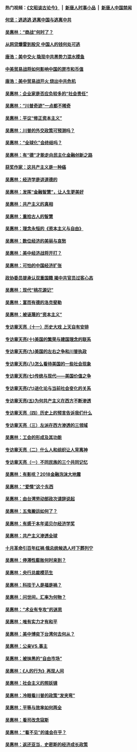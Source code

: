 #### 热门视频：[《文昭谈古论今》](https://github.com/gfw-breaker/wenzhao/blob/master/README.md?t=10260932) &nbsp;|&nbsp; [新唐人时事小品](https://github.com/gfw-breaker/ntdtv-comedy/blob/master/README.md?t=10260932) &nbsp;|&nbsp; [新唐人中国禁闻](https://github.com/gfw-breaker/ntdtv-news/blob/master/README.md?t=10260932)

#### [何坚：逃逃逃 逃离中国与逃离中共](../pages/nsc423/n10592891.md?t=10260932) 

#### [吴惠林：“商战”何时了？](../pages/nsc423/n10573558.md?t=10260932) 

#### [从网贷爆雷到股灾 中国人的钱何处可逃](../pages/nsc423/n10572800.md?t=10260932) 

#### [唐浩：美中交火 隐现中共黑势力混水摸鱼](../pages/nsc423/n10544040.md?t=10260932) 

#### [中美贸易战将如何影响中国的房市和币值](../pages/nsc423/n10543697.md?t=10260932) 

#### [唐浩：美中贸易战开火 烧出中共危机](../pages/nsc423/n10540126.md?t=10260932) 

#### [吴惠林：企业家是否应负较多的“社会责任”](../pages/nsc423/n10535022.md?t=10260932) 

#### [吴惠林：“川普奇迹”一点都不稀奇](../pages/nsc423/n10512808.md?t=10260932) 

#### [吴惠林：平议“修正资本主义”](../pages/nsc423/n10495724.md?t=10260932) 

#### [吴惠林：川普的外交政策可预测吗？](../pages/nsc423/n10462387.md?t=10260932) 

#### [吴惠林：“全球化”会终结吗？](../pages/nsc423/n10452838.md?t=10260932) 

#### [吴惠林：有“德”才能走向民主化金融创新之路](../pages/nsc423/n10432292.md?t=10260932) 

#### [获奖作家：这共产主义是一种癌](../pages/nsc423/n10431541.md?t=10260932) 

#### [吴惠林：经济学是讲道德的](../pages/nsc423/n10398014.md?t=10260932) 

#### [吴惠林：发挥“金融智慧”，让人生更美好](../pages/nsc423/n10375019.md?t=10260932) 

#### [吴惠林：共产主义的真相](../pages/nsc423/n10351394.md?t=10260932) 

#### [吴惠林：重拾古人的智慧](../pages/nsc423/n10337691.md?t=10260932) 

#### [吴惠林：理念永恒的《资本主义与自由》](../pages/nsc423/n10316274.md?t=10260932) 

#### [吴惠林：数位经济的美丽与哀愁](../pages/nsc423/n10292946.md?t=10260932) 

#### [吴惠林：美中经济战将开打？](../pages/nsc423/n10258825.md?t=10260932) 

#### [吴惠林：可怕的中国经济扩张](../pages/nsc423/n10219147.md?t=10260932) 

#### [政协委员提承认双重国籍 揭中共官员过客心态](../pages/nsc423/n10208809.md?t=10260932) 

#### [吴惠林：现代“桃花源记”](../pages/nsc423/n10185234.md?t=10260932) 

#### [吴惠林：富而有德的洛克斐勒](../pages/nsc423/n10142264.md?t=10260932) 

#### [吴惠林：被诬蔑的“资本主义”](../pages/nsc423/n10124816.md?t=10260932) 

#### [专访章天亮（十一）历史大戏 上天自有安排](../pages/nsc423/n10094905.md?t=10260932) 

#### [专访章天亮(十)美国的繁荣与建国理念的联系](../pages/nsc423/n10094899.md?t=10260932) 

#### [专访章天亮(九)美国的左右之争和川普执政](../pages/nsc423/n10094889.md?t=10260932) 

#### [专访章天亮(八)怎么看待美国的一些社会现象](../pages/nsc423/n10094857.md?t=10260932) 

#### [专访章天亮(七)传统与现代——美国价值之争](../pages/nsc423/n10093140.md?t=10260932) 

#### [专访章天亮(六)进化论与当前社会变化的关系](../pages/nsc423/n10092036.md?t=10260932) 

#### [专访章天亮(五)为何共产主义在西方不断渗透](../pages/nsc423/n10083620.md?t=10260932) 

#### [专访章天亮（四）历史上的预言告诉我们什么](../pages/nsc423/n10083606.md?t=10260932) 

#### [专访章天亮（三）左派在西方渗透的三领域](../pages/nsc423/n10081115.md?t=10260932) 

#### [吴惠林：工会的形成及其功能](../pages/nsc423/n10080633.md?t=10260932) 

#### [专访章天亮（二）什么人和组织让人背离神](../pages/nsc423/n10076637.md?t=10260932) 

#### [专访章天亮（一）不同民族的三个共同记忆](../pages/nsc423/n10074188.md?t=10260932) 

#### [吴惠林：有影呒？2018金融泡沫大地震](../pages/nsc423/n10040534.md?t=10260932) 

#### [吴惠林：“爱情”这个东西](../pages/nsc423/n10019423.md?t=10260932) 

#### [吴惠林：由台湾劳动部政次请辞说起](../pages/nsc423/n9979679.md?t=10260932) 

#### [吴惠林：五鬼搬运如何了？](../pages/nsc423/n9925338.md?t=10260932) 

#### [吴惠林：有感于本年诺贝尔经济学奖](../pages/nsc423/n9871883.md?t=10260932) 

#### [吴惠林：共产主义渗透全球](../pages/nsc423/n9812748.md?t=10260932) 

#### [十月革命引百年红祸 俄总统候选人吁下葬列宁](../pages/nsc423/n9810182.md?t=10260932) 

#### [吴惠林：停滞性膨胀何时来到？](../pages/nsc423/n9764136.md?t=10260932) 

#### [吴惠林：央行总裁模范生](../pages/nsc423/n9728134.md?t=10260932) 

#### [吴惠林：科技于人是福是祸？](../pages/nsc423/n9672982.md?t=10260932) 

#### [吴惠林：问世间，汇率为何物？](../pages/nsc423/n9621788.md?t=10260932) 

#### [吴惠林：“术业有专攻”的迷思](../pages/nsc423/n9580363.md?t=10260932) 

#### [吴惠林：唯有实力才有和平](../pages/nsc423/n9529599.md?t=10260932) 

#### [吴惠林：美中博奕下台湾何去何从？](../pages/nsc423/n9483598.md?t=10260932) 

#### [吴惠林：公亲VS.事主](../pages/nsc423/n9425637.md?t=10260932) 

#### [吴惠林：被抹黑的“自由市场”](../pages/nsc423/n9351545.md?t=10260932) 

#### [吴惠林：《人的行为》再现人间](../pages/nsc423/n9296339.md?t=10260932) 

#### [吴惠林：社会主义的照妖镜](../pages/nsc423/n9243460.md?t=10260932) 

#### [吴惠林：冷眼看川普的政策“发夹弯”](../pages/nsc423/n9120684.md?t=10260932) 

#### [吴惠林：平等与效率如何两全](../pages/nsc423/n9075430.md?t=10260932) 

#### [吴惠林：看司改念寇斯](../pages/nsc423/n9024915.md?t=10260932) 

#### [吴惠林：“看不见”的谁会在乎？](../pages/nsc423/n8977488.md?t=10260932) 

#### [吴惠林：返还亚当．史密斯的经济成长政策](../pages/nsc423/n8931896.md?t=10260932) 

